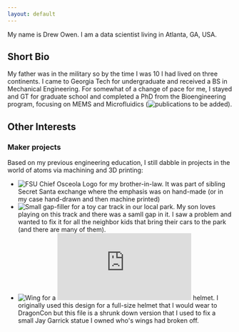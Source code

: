 ```yaml
---
layout: default
---
```


My name is Drew Owen. I am a data scientist living in Atlanta, GA, USA.

## Short Bio
My father was in the military so by the time I was 10 I had lived on three continents. I came to Georgia Tech for undergraduate and received a BS in Mechanical Engineering. For somewhat of a change of pace for me, I stayed and GT for graduate school and completed a PhD from the Bioengineering program, focusing on MEMS and Microfluidics (![publications to be added]()).



## Other Interests

### Maker projects

Based on my previous engineering education, I still dabble in projects in the world of atoms via machining and 3D printing:
* ![FSU Chief Osceola Logo](https://a360.co/3Q0gRDh) for my brother-in-law. It was part of sibling Secret Santa exchange where the emphasis was on hand-made (or in my case hand-drawn and then machine printed)
* ![Small gap-filler](https://a360.co/3SqW0bM) for a toy car track in our local park. My son loves playing on this track and there was a samll gap in it. I saw a problem and wanted to fix it for all the neighbor kids that bring their cars to the park (and there are many of them). 
* ![Wing](https://a360.co/3Q0gRDh) for a ![Jay Garrick Flash](https://hyperborea.org/flash/jay.html) helmet. I originally used this design for a full-size helmet that I would wear to DragonCon but this file is a shrunk down version that I used to fix a small Jay Garrick statue I owned who's wings had broken off.

